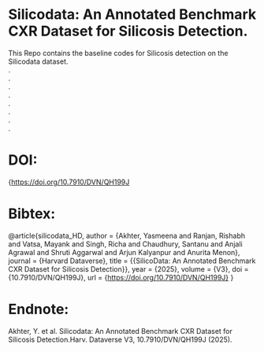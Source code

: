 # Silicodata: An Annotated Benchmark CXR Dataset for Silicosis Detection.<br/>
This Repo contains the baseline codes for Silicosis detection on the Silicodata dataset.<br/>
.<br/>
.<br/>
.<br/>
.<br/>
.<br/>
.<br/>
.<br/>
.<br/>
# DOI: 
{https://doi.org/10.7910/DVN/QH199J

# Bibtex: <br/>
@article{silicodata_HD,
author = {Akhter, Yasmeena and Ranjan, Rishabh and Vatsa, Mayank and Singh, Richa and Chaudhury, Santanu and Anjali Agrawal and Shruti Aggarwal and Arjun Kalyanpur and Anurita Menon},
journal = {Harvard Dataverse},
title = {{SilicoData: An Annotated Benchmark CXR Dataset for Silicosis Detection}},
year = {2025},
volume = {V3},
doi = {10.7910/DVN/QH199J},
url = {https://doi.org/10.7910/DVN/QH199J}
}

# Endnote: <br/>
Akhter, Y. et al. Silicodata: An Annotated Benchmark CXR Dataset for Silicosis Detection.Harv. Dataverse V3, 10.7910/DVN/QH199J (2025).

